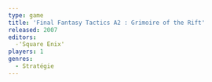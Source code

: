 ```yaml
---
type: game
title: 'Final Fantasy Tactics A2 : Grimoire of the Rift'
released: 2007
editors: 
  -'Square Enix'
players: 1
genres:
  - Stratégie
---
```

